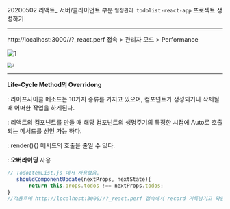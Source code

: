 20200502 리액트_ 서버/클라이언트 부분 `일정관리 todolist-react-app` 프로젝트 생성하기

---



http://localhost:3000//?_react.perf 접속 > 관리자 모드 > Performance 

![1](https://user-images.githubusercontent.com/34231229/80856430-f3147f80-8c84-11ea-9dcf-8d81568ee41f.JPG)



<img src="https://user-images.githubusercontent.com/34231229/80856449-1a6b4c80-8c85-11ea-80ce-cb303dd801b9.JPG" alt="2" style="zoom:67%;" />



---

**Life-Cycle Method의 Overridong** 

: 라이프사이클 메소드는 10가지 종류를 가지고 있으며, 컴포넌트가 생성되거나 삭제될때 어떠한 작업을 하게된다.

: 리액트의 컴포넌트를 만들 때 해당 컴포넌트의 생명주기의 특정한 시점에 Auto로 호출되는 메서드를 선언 가능 하다.

: render(){} 메서드의 호출을 줄일 수 있다.

: **오버라이딩** 사용

```js
// TodoItemList.js 에서 사용했음.
   shouldComponentUpdate(nextProps, nextState){
       return this.props.todos !== nextProps.todos;
}
//적용후에 http://localhost:3000//?_react.perf 접속해서 record 기록남기고 확인하기
```

